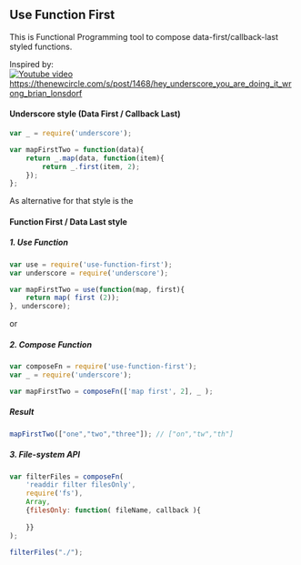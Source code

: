 Use Function First
------------------

This is Functional Programming tool to compose data-first/callback-last styled functions.

Inspired by:  
[![Youtube video](http://img.youtube.com/vi/m3svKOdZijA/0.jpg)](http://www.youtube.com/watch?v=m3svKOdZijA)
https://thenewcircle.com/s/post/1468/hey_underscore_you_are_doing_it_wrong_brian_lonsdorf  

#### Underscore style (Data First / Callback Last)

```javascript
var _ = require('underscore');

var mapFirstTwo = function(data){
    return _.map(data, function(item){
        return _.first(item, 2);
    });
};
```
As alternative for that style is the

#### Function First / Data Last style

##### 1. Use Function

```javascript
var use = require('use-function-first');
var underscore = require('underscore');

var mapFirstTwo = use(function(map, first){
    return map( first (2));
}, underscore);
```
or 
##### 2. Compose Function

```javascript
var composeFn = require('use-function-first');
var _ = require('underscore');

var mapFirstTwo = composeFn(['map first', 2], _ );
```

##### Result

```javascript
mapFirstTwo(["one","two","three"]); // ["on","tw","th"]
```

##### 3. File-system API

```javascript
var filterFiles = composeFn(
    'readdir filter filesOnly',
    require('fs'),
    Array, 
    {filesOnly: function( fileName, callback ){
        
    }}
);

filterFiles("./");

```
